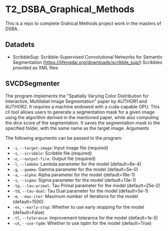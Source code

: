 # T2_DSBA_Graphical_Methods

This is a repo to complete Grahical Methods project work in the masters of DSBA. 

## Datadets

* ScribbleSup: Scribble-Supervised Convolutional Networks for Semantic Segmentation (https://jifengdai.org/downloads/scribble_sup/)
Scribbles provided as XML files

## SVCDSegmenter

The program implements the "Spatially Varying Color Distribution for Interactive, Multilabel Image Segmentation" paper by AUTHOR1 and AUTHOR2. It requires a machine endowed with a cuda-capable GPU. This cli tool allows users to generate a segmentation mask for a given image using the algorithm derived in the mentioned paper, while also computing the dice score of the segmentation. It saves the segmentation mask to the specified folder, with the same name as the target image.
Arguments

The following arguments can be passed to the program:

*    ```-i```, ```--target-image```: Input image file (required)
*    ```-s```, ```--scribble```: Scribble file (required)
*    ```-o```, ```--output-file```: Output file (required)
*    ```-l```, ```--lambda```: Lambda parameter for the model (default=8e-4)
*    ```-g```, ```--gamma```: Gamma parameter for the model (default=5e-0)
*    ```-a```, ```--alpha```: Alpha parameter for the model (default=18e-1)
*    ```-s```, ```--sigma```: Sigma parameter for the model (default=13e-1)
*    ```-tp```, ```--tau-primal```: Tau Primal parameter for the model (default=25e-2)
*    ```-td```, ```--tau-dual```: Tau Dual parameter for the model (default=5e-1)
*    ```-m```, ```--max-iter```: Maximum number of iterations for the model (default=1500)
*    ```-es```, ```--early-stop```: Whether to use early stopping for the model (default=False)
*    ```-tl```, ```--tolerance```: Improvement tolerance for the model (default=1e-5)
*    ```-ut```, ```--use-tqdm```: Whether to use tqdm for the model (default=True)


